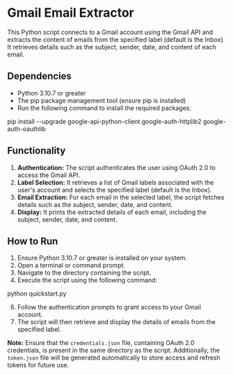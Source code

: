 # Gmail Email Extractor

This Python script connects to a Gmail account using the Gmail API and extracts the content of emails from the specified label (default is the Inbox). It retrieves details such as the subject, sender, date, and content of each email.

## Dependencies
- Python 3.10.7 or greater
- The pip package management tool (ensure pip is installed)
- Run the following command to install the required packages:


pip install --upgrade google-api-python-client google-auth-httplib2 google-auth-oauthlib


## Functionality
1. **Authentication:** The script authenticates the user using OAuth 2.0 to access the Gmail API.
2. **Label Selection:** It retrieves a list of Gmail labels associated with the user's account and selects the specified label (default is the Inbox).
3. **Email Extraction:** For each email in the selected label, the script fetches details such as the subject, sender, date, and content.
4. **Display:** It prints the extracted details of each email, including the subject, sender, date, and content.

## How to Run
1. Ensure Python 3.10.7 or greater is installed on your system.
2. Open a terminal or command prompt.
3. Navigate to the directory containing the script.
4. Execute the script using the following command:

python quickstart.py

6. Follow the authentication prompts to grant access to your Gmail account.
7. The script will then retrieve and display the details of emails from the specified label.

**Note:** Ensure that the `credentials.json` file, containing OAuth 2.0 credentials, is present in the same directory as the script. Additionally, the `token.json` file will be generated automatically to store access and refresh tokens for future use.
